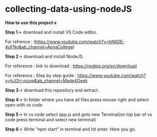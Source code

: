 # collecting-data-using-nodeJS
**How to use this project->** 


**Step 1**-> download and install VS Code editor.

For refrence : (https://www.youtube.com/watch?v=bN6DE-4uFNo&ab_channel=ApnaCollege)

**Step 2**-> download and install NodeJS.

For reference : link to download : https://nodejs.org/en/download

For reference : Step by step guide : https://www.youtube.com/watch?v=hJj2rj-nzuw&ab_channel=Made4Geek

**Step 3**-> download this repository and extract.


**Step 4**-> In folder where you have all files press mouse right and select open with vs code


**Step 5**-> In vs code select app.js and goto new Terminal(on top bar of vs code press terminal and select new terminal)


**Step 6**-> Write "npm start" in terminal and hit enter. Here you go.
